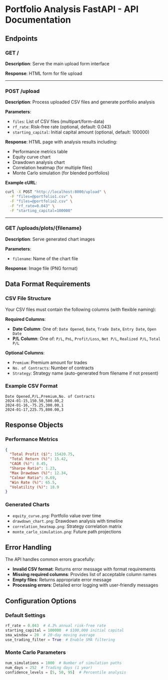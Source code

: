 # Portfolio Analysis FastAPI - API Documentation

## Endpoints

### GET /

**Description**: Serve the main upload form interface

**Response**: HTML form for file upload

---

### POST /upload

**Description**: Process uploaded CSV files and generate portfolio analysis

**Parameters**:

- `files`: List of CSV files (multipart/form-data)
- `rf_rate`: Risk-free rate (optional, default: 0.043)
- `starting_capital`: Initial capital amount (optional, default: 100000)

**Response**: HTML page with analysis results including:

- Performance metrics table
- Equity curve chart
- Drawdown analysis chart
- Correlation heatmap (for multiple files)
- Monte Carlo simulation (for blended portfolios)

**Example cURL**:

```bash
curl -X POST "http://localhost:8000/upload" \
  -F "files=@portfolio1.csv" \
  -F "files=@portfolio2.csv" \
  -F "rf_rate=0.043" \
  -F "starting_capital=100000"
```

---

### GET /uploads/plots/{filename}

**Description**: Serve generated chart images

**Parameters**:

- `filename`: Name of the chart file

**Response**: Image file (PNG format)

## Data Format Requirements

### CSV File Structure

Your CSV files must contain the following columns (with flexible naming):

**Required Columns**:

- **Date Column**: One of: `Date Opened`, `Date`, `Trade Date`, `Entry Date`, `Open Date`
- **P/L Column**: One of: `P/L`, `PnL`, `Profit/Loss`, `Net P/L`, `Realized P/L`, `Total P/L`

**Optional Columns**:

- `Premium`: Premium amount for trades
- `No. of Contracts`: Number of contracts
- `Strategy`: Strategy name (auto-generated from filename if not present)

### Example CSV Format

```csv
Date Opened,P/L,Premium,No. of Contracts
2024-01-15,150.50,500.00,2
2024-01-16,-75.25,300.00,1
2024-01-17,225.75,800.00,3
```

## Response Objects

### Performance Metrics

```json
{
  "Total Profit ($)": 15420.75,
  "Total Return (%)": 15.42,
  "CAGR (%)": 8.45,
  "Sharpe Ratio": 1.23,
  "Max Drawdown (%)": 12.34,
  "Calmar Ratio": 0.69,
  "Win Rate (%)": 65.5,
  "Volatility (%)": 18.9
}
```

### Generated Charts

- `equity_curve.png`: Portfolio value over time
- `drawdown_chart.png`: Drawdown analysis with timeline
- `correlation_heatmap.png`: Strategy correlation matrix
- `monte_carlo_simulation.png`: Future path projections

## Error Handling

The API handles common errors gracefully:

- **Invalid CSV format**: Returns error message with format requirements
- **Missing required columns**: Provides list of acceptable column names
- **Empty files**: Returns appropriate error message
- **Processing errors**: Detailed error logging with user-friendly messages

## Configuration Options

### Default Settings

```python
rf_rate = 0.043  # 4.3% annual risk-free rate
starting_capital = 100000  # $100,000 initial capital
sma_window = 20  # 20-day moving average
use_trading_filter = True  # Enable SMA filtering
```

### Monte Carlo Parameters

```python
num_simulations = 1000  # Number of simulation paths
num_days = 252  # Trading days (1 year)
confidence_levels = [5, 50, 95]  # Percentile analysis
```
